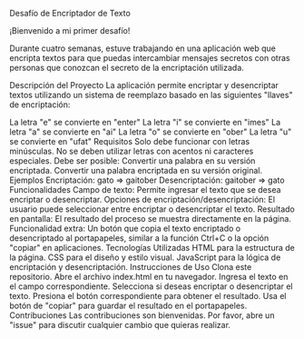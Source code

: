 Desafío de Encriptador de Texto

¡Bienvenido a mi primer desafío!


Durante cuatro semanas, estuve trabajando en una aplicación web que encripta textos para que puedas intercambiar mensajes secretos con otras personas que conozcan el secreto de la encriptación utilizada.


Descripción del Proyecto
La aplicación permite encriptar y desencriptar textos utilizando un sistema de reemplazo basado en las siguientes "llaves" de encriptación:


La letra "e" se convierte en "enter"
La letra "i" se convierte en "imes"
La letra "a" se convierte en "ai"
La letra "o" se convierte en "ober"
La letra "u" se convierte en "ufat"
Requisitos
Solo debe funcionar con letras minúsculas.
No se deben utilizar letras con acentos ni caracteres especiales.
Debe ser posible:
Convertir una palabra en su versión encriptada.
Convertir una palabra encriptada en su versión original.
Ejemplos
Encriptación: gato => gaitober
Desencriptación: gaitober => gato
Funcionalidades
Campo de texto: Permite ingresar el texto que se desea encriptar o desencriptar.
Opciones de encriptación/desencriptación: El usuario puede seleccionar entre encriptar o desencriptar el texto.
Resultado en pantalla: El resultado del proceso se muestra directamente en la página.
Funcionalidad extra: Un botón que copia el texto encriptado o desencriptado al portapapeles, similar a la función Ctrl+C o la opción "copiar" en aplicaciones.
Tecnologías Utilizadas
HTML para la estructura de la página.
CSS para el diseño y estilo visual.
JavaScript para la lógica de encriptación y desencriptación.
Instrucciones de Uso
Clona este repositorio.
Abre el archivo index.html en tu navegador.
Ingresa el texto en el campo correspondiente.
Selecciona si deseas encriptar o desencriptar el texto.
Presiona el botón correspondiente para obtener el resultado.
Usa el botón de "copiar" para guardar el resultado en el portapapeles.
Contribuciones
Las contribuciones son bienvenidas. Por favor, abre un "issue" para discutir cualquier cambio que quieras realizar.
